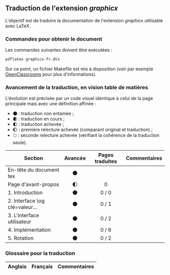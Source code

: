 ## Traduction de l'extension *graphicx*

L'objectif est de traduire la documentation de l'extension *graphicx* utilisable avec LaTeX. 


### Commandes pour obtenir le document

Les commandes suivantes doivent être exécutées :

```bash
pdflatex graphicx-fr.dtx
```

Sur ce point, un fichier Makefile est mis à disposition (voir par exemple [OpenClassrooms](https://openclassrooms.com/courses/compilez-sous-gnu-linux#/id/r-1130480) pour plus d'informations).


### Avancement de la traduction, en vision table de matières

L'évolution est précisée par un code visuel identique à celui de la page principale mais avec une définition affinée :

- :new_moon: : traduction non entamée ;
- :waxing_crescent_moon: : traduction en cours ;
- :first_quarter_moon: : traduction achevée ;
- :waxing_gibbous_moon: : première relecture achevée (comparant original et traduction) ; 
- :full_moon: : seconde relecture achevée (vérifiant la cohérence de la traduction seule).

Section                       | Avancée                | Pages traduites | Commentaires 
----------------------------- | :--------------------: | :-------------: | -------------------------
En-tête du document tex       | :new_moon:             |                 |
Page d'avant-propos           | :first_quarter_moon:   | 0               | 
1. Introduction               | :new_moon:             | 0 / 0           |
2. Interface \og clé=valeur...| :new_moon:             | 0 / 1           |
3. L'interface utilisateur    | :new_moon:             | 0 / 2           |
4. Implémentation             | :new_moon:             | 0 / 6           |
5. Rotation                   | :new_moon:             | 0 / 2           |


### Glossaire pour la traduction

Anglais                | Français                                       | Commentaires 
---------------------- | ---------------------------------------------- | -------------------------------

